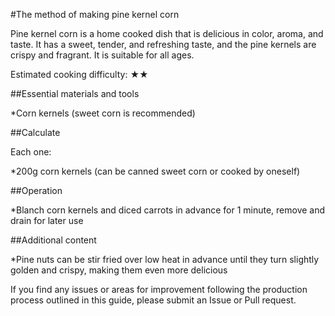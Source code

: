 #The method of making pine kernel corn

Pine kernel corn is a home cooked dish that is delicious in color, aroma, and taste. It has a sweet, tender, and refreshing taste, and the pine kernels are crispy and fragrant. It is suitable for all ages.

Estimated cooking difficulty: ★★

##Essential materials and tools

*Corn kernels (sweet corn is recommended)

##Calculate

Each one:

*200g corn kernels (can be canned sweet corn or cooked by oneself)

##Operation

*Blanch corn kernels and diced carrots in advance for 1 minute, remove and drain for later use

##Additional content

*Pine nuts can be stir fried over low heat in advance until they turn slightly golden and crispy, making them even more delicious

If you find any issues or areas for improvement following the production process outlined in this guide, please submit an Issue or Pull request.